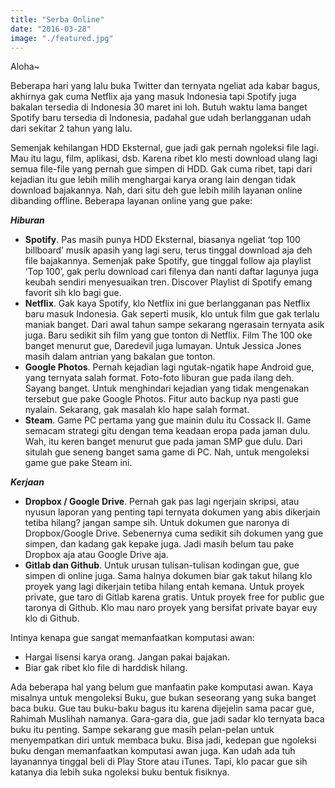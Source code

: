 ```yaml
---
title: "Serba Online"
date: "2016-03-28"
image: "./featured.jpg"
---
```


Aloha~

Beberapa hari yang lalu buka Twitter dan ternyata ngeliat ada kabar bagus, akhirnya gak cuma Netflix aja yang masuk
Indonesia tapi Spotify juga bakalan tersedia di Indonesia 30 maret ini loh. Butuh waktu lama banget Spotify baru
tersedia di Indonesia, padahal gue udah berlangganan udah dari sekitar 2 tahun yang lalu.

Semenjak kehilangan HDD Eksternal, gue jadi gak pernah ngoleksi file lagi. Mau itu lagu, film, aplikasi, dsb. Karena
ribet klo mesti download ulang lagi semua file-file yang pernah gue simpen di HDD. Gak cuma ribet, tapi dari kejadian
itu gue lebih milih menghargai karya orang lain dengan tidak download bajakannya. Nah, dari situ deh gue lebih milih
layanan online dibanding offline. Beberapa layanan online yang gue pake:

_**Hiburan**_

* **Spotify**. Pas masih punya HDD Eksternal, biasanya ngeliat ‘top 100 billboard’ musik apasih yang lagi seru, terus
  tinggal download aja deh file bajakannya. Semenjak pake Spotify, gue tinggal follow aja playlist ‘Top 100’, gak perlu
  download cari filenya dan nanti daftar lagunya juga keubah sendiri menyesuaikan tren. Discover Playlist di Spotify
  emang favorit sih klo bagi gue.
* **Netflix**. Gak kaya Spotify, klo Netflix ini gue berlangganan pas Netflix baru masuk Indonesia. Gak seperti musik,
  klo untuk film gue gak terlalu maniak banget. Dari awal tahun sampe sekarang ngerasain ternyata asik juga. Baru
  sedikit sih film yang gue tonton di Netflix. Film The 100 oke banget menurut gue, Daredevil juga lumayan. Untuk
  Jessica Jones masih dalam antrian yang bakalan gue tonton.
* **Google Photos**. Pernah kejadian lagi ngutak-ngatik hape Android gue, yang ternyata salah format. Foto-foto liburan
  gue pada ilang deh. Sayang banget. Untuk menghindari kejadian yang tidak mengenakan tersebut gue pake Google Photos.
  Fitur auto backup nya pasti gue nyalain. Sekarang, gak masalah klo hape salah format.
* **Steam**. Game PC pertama yang gue mainin dulu itu Cossack II. Game semacam strategi gitu dengan tema keadaan eropa
  pada jaman dulu. Wah, itu keren banget menurut gue pada jaman SMP gue dulu. Dari situlah gue seneng banget sama game
  di PC. Nah, untuk mengoleksi game gue pake Steam ini.

_**Kerjaan**_

* **Dropbox / Google Drive**. Pernah gak pas lagi ngerjain skripsi, atau nyusun laporan yang penting tapi ternyata
  dokumen yang abis dikerjain tetiba hilang? jangan sampe sih. Untuk dokumen gue naronya di Dropbox/Google Drive.
  Sebenernya cuma sedikit sih dokumen yang gue simpen, dan kadang gak kepake juga. Jadi masih belum tau pake Dropbox aja
  atau Google Drive aja.
* **Gitlab dan Github**. Untuk urusan tulisan-tulisan kodingan gue, gue simpen di online juga. Sama halnya dokumen biar
  gak takut hilang klo proyek yang lagi dikerjain tetiba hilang entah kemana. Untuk proyek private, gue taro di Gitlab
  karena gratis. Untuk proyek free for public gue taronya di Github. Klo mau naro proyek yang bersifat private bayar euy
  klo di Github.

Intinya kenapa gue sangat memanfaatkan komputasi awan:

* Hargai lisensi karya orang. Jangan pakai bajakan.
* Biar gak ribet klo file di harddisk hilang.

Ada beberapa hal yang belum gue manfaatin pake komputasi awan. Kaya misalnya untuk mengoleksi Buku, gue bukan seseorang
yang suka banget baca buku. Gue tau buku-baku bagus itu karena dijejelin sama pacar gue, Rahimah Muslihah namanya.
Gara-gara dia, gue jadi sadar klo ternyata baca buku itu penting. Sampe sekarang gue masih pelan-pelan untuk
menyempatkan diri untuk membaca buku. Bisa jadi, kedepan gue ngoleksi buku dengan memanfaatkan komputasi awan juga. Kan
udah ada tuh layanannya tinggal beli di Play Store atau iTunes. Tapi, klo pacar gue sih katanya dia lebih suka ngoleksi
buku bentuk fisiknya.
